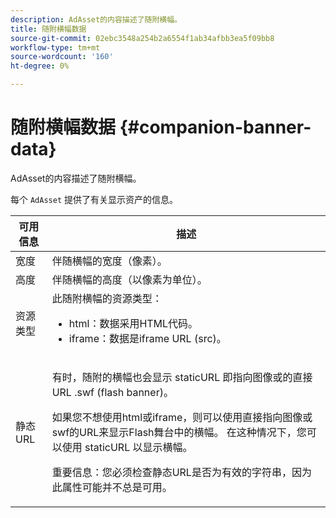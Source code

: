 ```yaml
---
description: AdAsset的内容描述了随附横幅。
title: 随附横幅数据
source-git-commit: 02ebc3548a254b2a6554f1ab34afbb3ea5f09bb8
workflow-type: tm+mt
source-wordcount: '160'
ht-degree: 0%

---
```


# 随附横幅数据 {#companion-banner-data}

AdAsset的内容描述了随附横幅。

<!--<a id="section_D730B4FD6FD749E9860B6A07FC110552"></a>-->

每个 `AdAsset` 提供了有关显示资产的信息。

<table id="table_760C885E2DCA4BE983CC57FDA7BD5B14"> 
 <thead> 
  <tr> 
   <th colname="col1" class="entry"> <b>可用信息 </b></th> 
   <th colname="col2" class="entry"> <b>描述</b> </th> 
  </tr> 
 </thead>
 <tbody> 
  <tr> 
   <td colname="col1"> 宽度 </td> 
   <td colname="col2"> 伴随横幅的宽度（像素）。 </td> 
  </tr> 
  <tr> 
   <td colname="col1"> 高度 </td> 
   <td colname="col2"> 伴随横幅的高度（以像素为单位）。 </td> 
  </tr> 
  <tr> 
   <td colname="col1"> 资源类型 </td> 
   <td colname="col2">此随附横幅的资源类型： 
    <ul id="ul_A067787FE49E4B6095BE0AC1D447DBB3"> 
     <li id="li_02B7224C67004095B3F6E50FD21E507E">html：数据采用HTML代码。 </li> 
     <li id="li_5F37E14472424F808C6094F42009E676">iframe：数据是iframe URL (src)。 </li> 
    </ul> </td> 
  </tr> 
  <tr> 
   <td colname="col1"> 静态URL </td> 
   <td colname="col2"> <p>有时，随附的横幅也会显示 <span class="codeph"> staticURL</span> 即指向图像或的直接URL <span class="codeph"> .swf</span> (flash banner)。 </p> <p>如果您不想使用html或iframe，则可以使用直接指向图像或swf的URL来显示Flash舞台中的横幅。 在这种情况下，您可以使用 <span class="codeph"> staticURL</span> 以显示横幅。 </p> <p>重要信息：您必须检查静态URL是否为有效的字符串，因为此属性可能并不总是可用。 </p> </td> 
  </tr> 
 </tbody> 
</table>
